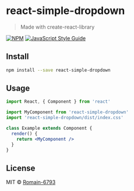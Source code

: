 # react-simple-dropdown

> Made with create-react-library

[![NPM](https://img.shields.io/npm/v/react-simple-dropdown.svg)](https://www.npmjs.com/package/react-simple-dropdown) [![JavaScript Style Guide](https://img.shields.io/badge/code_style-standard-brightgreen.svg)](https://standardjs.com)

## Install

```bash
npm install --save react-simple-dropdown
```

## Usage

```jsx
import React, { Component } from 'react'

import MyComponent from 'react-simple-dropdown'
import 'react-simple-dropdown/dist/index.css'

class Example extends Component {
  render() {
    return <MyComponent />
  }
}
```

## License

MIT © [Romain-6793](https://github.com/Romain-6793)
